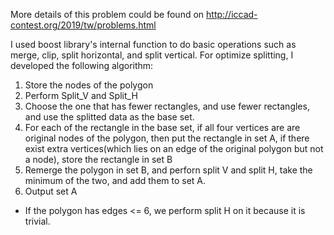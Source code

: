 More details of this problem could be found on http://iccad-contest.org/2019/tw/problems.html

I used boost library's internal function to do basic operations such as merge, clip, split horizontal, and split vertical.
For optimize splitting, I developed the following algorithm:
1. Store the nodes of the polygon
2. Perform Split_V and Split_H
3. Choose the one that has fewer rectangles, and use fewer rectangles, and use the splitted data as the base set.
4. For each of the rectangle in the base set, if all four vertices are are original nodes of the polygon, then put the rectangle in set A, if there exist extra vertices(which lies on an edge of the original polygon but not a node), store the rectangle in set B
5. Remerge the polygon in set B, and perforn split V and split H, take the minimum of the two, and add them to set A.
6. Output set A
* If the polygon has edges <= 6, we perform split H on it because it is trivial.

